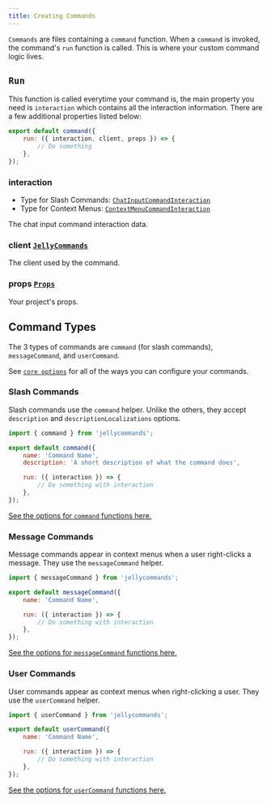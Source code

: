 ```yaml
---
title: Creating Commands
---
```


`Commands` are files containing a `command` function. When a `command` is invoked, the command's `run` function is called. This is where your custom command logic lives.

## `Run`

This function is called everytime your command is, the main property you need is `interaction` which contains all the interaction information. There are a few additional properties listed below:

```js
export default command({
	run: ({ interaction, client, props }) => {
		// Do something
	},
});
```

### interaction

-   Type for Slash Commands: [`ChatInputCommandInteraction`](https://discord.js.org/#/docs/discord.js/main/class/ChatInputCommandInteraction)
-   Type for Context Menus: [`ContextMenuCommandInteraction`](https://discord.js.org/#/docs/discord.js/main/class/ContextMenuCommandInteraction)

The chat input command interaction data.

### client [`JellyCommands`](/api/client)

The client used by the command.

### props [`Props`](/api/props)

Your project's props.

## Command Types

The 3 types of commands are `command` (for slash commands), `messageCommand`, and `userCommand`.

See [`core options`](/api/commands#core-options) for all of the ways you can configure your commands.

### Slash Commands

Slash commands use the `command` helper. Unlike the others, they accept `description` and `descriptionLocalizations` options.

```js
import { command } from 'jellycommands';

export default command({
	name: 'Command Name',
	description: 'A short description of what the command does',

	run: ({ interaction }) => {
		// Do something with interaction
	},
});
```

[See the options for `command` functions here.](/api/commands#options)

### Message Commands

Message commands appear in context menus when a user right-clicks a message. They use the `messageCommand` helper.

```js
import { messageCommand } from 'jellycommands';

export default messageCommand({
	name: 'Command Name',

	run: ({ interaction }) => {
		// Do something with interaction
	},
});
```

[See the options for `messageCommand` functions here.](/api/commands#core-options)

### User Commands

User commands appear as context menus when right-clicking a user. They use the `userCommand` helper.

```js
import { userCommand } from 'jellycommands';

export default userCommand({
	name: 'Command Name',

	run: ({ interaction }) => {
		// Do something with interaction
	},
});
```

[See the options for `userCommand` functions here.](/api/commands#core-options)
